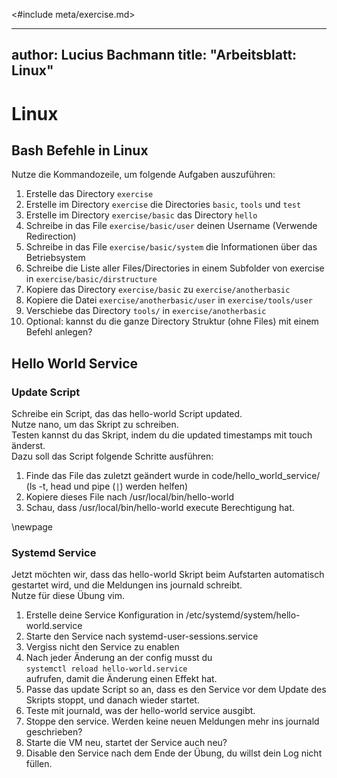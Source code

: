 <#include meta/exercise.md>

---
author: Lucius Bachmann
title: "Arbeitsblatt: Linux"
---

Linux
===================================

Bash Befehle in Linux
--------

Nutze die Kommandozeile, um folgende Aufgaben auszuführen:

1. Erstelle das Directory `exercise`
1. Erstelle im Directory `exercise` die Directories `basic`, `tools` und `test`
1. Erstelle im Directory `exercise/basic` das Directory `hello`
1. Schreibe in das File `exercise/basic/user` deinen Username (Verwende Redirection)
1. Schreibe in das File `exercise/basic/system` die Informationen über das Betriebsystem
1. Schreibe die Liste aller Files/Directories in einem Subfolder von exercise in `exercise/basic/dirstructure`
1. Kopiere das Directory `exercise/basic` zu `exercise/anotherbasic`
1. Kopiere die Datei `exercise/anotherbasic/user` in `exercise/tools/user`
1. Verschiebe das Directory `tools/` in `exercise/anotherbasic`
1. Optional: kannst du die ganze Directory Struktur (ohne Files) mit einem Befehl anlegen?

Hello World Service
--------

### Update Script  
Schreibe ein Script, das das hello-world Script updated.  
Nutze nano, um das Skript zu schreiben.  
Testen kannst du das Skript, indem du die updated timestamps mit touch änderst.  
Dazu soll das Script folgende Schritte ausführen:

1. Finde das File das zuletzt geändert wurde in code/hello_world_service/  
   (ls -t, head und pipe (`|`) werden helfen)
1. Kopiere dieses File nach /usr/local/bin/hello-world
1. Schau, dass /usr/local/bin/hello-world execute Berechtigung hat.  

\newpage

### Systemd Service  
Jetzt möchten wir, dass das hello-world Skript beim Aufstarten automatisch gestartet wird,
und die Meldungen ins journald schreibt.  
Nutze für diese Übung vim.

1. Erstelle deine Service Konfiguration in /etc/systemd/system/hello-world.service
1. Starte den Service nach systemd-user-sessions.service
1. Vergiss nicht den Service zu enablen
1. Nach jeder Änderung an der config musst du  
   `systemctl reload hello-world.service`  
   aufrufen, damit die Änderung einen Effekt hat.
1. Passe das update Script so an, dass es den Service vor dem Update des Skripts stoppt, und danach wieder startet.
1. Teste mit journald, was der hello-world service ausgibt.
1. Stoppe den service. Werden keine neuen Meldungen mehr ins journald geschrieben?
1. Starte die VM neu, startet der Service auch neu?
1. Disable den Service nach dem Ende der Übung, du willst dein Log nicht füllen.
